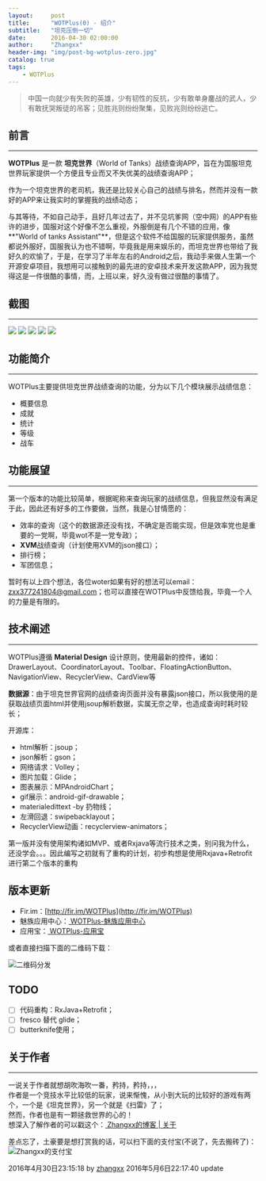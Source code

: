 ```yaml
---
layout:     post
title:      "WOTPlus(0) - 绍介"
subtitle:   "坦克压倒一切"
date:       2016-04-30 02:00:00
author:     "Zhangxx"
header-img: "img/post-bg-wotplus-zero.jpg"
catalog: true
tags:
    - WOTPlus
---
```


> 中国一向就少有失败的英雄，少有韧性的反抗，少有敢单身鏖战的武人，少有敢抚哭叛徒的吊客；见胜兆则纷纷聚集，见败兆则纷纷逃亡。

##  前言
---
**WOTPlus** 是一款 **坦克世界**（World of Tanks）战绩查询APP，旨在为国服坦克世界玩家提供一个方便且专业而又不失优美的战绩查询APP；    

作为一个坦克世界的老司机，我还是比较关心自己的战绩与排名，然而并没有一款好的APP来让我实时的掌握我的战绩动态；  

与其等待，不如自己动手，且好几年过去了，并不见坑爹网（空中网）的APP有些许的进步，国服对这个好像不怎么重视，外服倒是有几个不错的应用，像**"World of tanks Assistant"**，但是这个软件不给国服的玩家提供服务，虽然都说外服好，国服我认为也不错啊，毕竟我是用来娱乐的，而坦克世界也带给了我好久的欢愉了，于是，在学习了半年左右的Android之后，我动手来做人生第一个开源安卓项目，我想用可以接触到的最先进的安卓技术来开发这款APP，因为我觉得这是一件很酷的事情，而，上班以来，好久没有做过很酷的事情了。  

## 截图

_ _ _ 

![](http://7xsvfv.com2.z0.glb.clouddn.com/wotplus_xiaoguo2.jpg)
![](http://7xsvfv.com2.z0.glb.clouddn.com/wotplus_xiaoguo1.jpg)
![](http://7xsvfv.com2.z0.glb.clouddn.com/wotplus_xiaoguo3.jpg)
![](http://7xsvfv.com2.z0.glb.clouddn.com/wotplus_xiaoguo4.jpg)
![](http://7xsvfv.com2.z0.glb.clouddn.com/wotplus_xiaoguo5.jpg)

## 功能简介
---

WOTPlus主要提供坦克世界战绩查询的功能，分为以下几个模块展示战绩信息：

- 概要信息
- 成就
- 统计
- 等级
- 战车

## 功能展望
---

第一个版本的功能比较简单，根据昵称来查询玩家的战绩信息，但我显然没有满足于此，因此还有好多的工作要做，当然，我是心甘情愿的：  

* 效率的查询（这个的数据源还没有找，不确定是否能实现，但是效率党也是重要的一党啊，毕竟wot不是一党专政）；
* **XVM**战绩查询（计划使用XVM的json接口）；
* 排行榜；
* 军团信息；

暂时有以上四个想法，各位woter如果有好的想法可以email：zxx377241804@gmail.com；也可以直接在WOTPlus中反馈给我，毕竟一个人的力量是有限的。


## 技术阐述
---

WOTPlus遵循 **Material Design** 设计原则，使用最新的控件，诸如：DrawerLayout、CoordinatorLayout、Toolbar、FloatingActionButton、NavigationView、RecyclerView、CardView等

**数据源**：由于坦克世界官网的战绩查询页面并没有暴露json接口，所以我使用的是获取战绩页面html并使用jsoup解析数据，实属无奈之举，也造成查询时耗时较长；

开源库：

* html解析：jsoup；
* json解析：gson；
* 网络请求：Volley；  
* 图片加载：Glide；
* 图表展示：MPAndroidChart；
* gif展示：android-gif-drawable；
* materialedittext -by 扔物线；
* 左滑回退：swipebacklayout；
* RecyclerView动画：recyclerview-animators；

第一版并没有使用架构诸如MVP、或者Rxjava等流行技术之类，别问我为什么，还没学会。。。因此编写之初就有了重构的计划，初步构想是使用Rxjava+Retrofit进行第二个版本的重构

## 版本更新

* Fir.im：[http://fir.im/WOTPlus](http://fir.im/WOTPlus)
* 魅族应用中心：[ WOTPlus-魅族应用中心 ](http://app.meizu.com/apps/public/detail?package_name=com.xinxin.wotplus)
* 应用宝：[ WOTPlus-应用宝](http://android.myapp.com/myapp/detail.htm?apkName=com.xinxin.wotplus)

或者直接扫描下面的二维码下载：  

![二维码分发](http://7xsvfv.com2.z0.glb.clouddn.com/%E4%BA%8C%E7%BB%B4%E7%A0%81%E5%88%86%E5%8F%91.png)


## TODO

- [ ] 代码重构：RxJava+Retrofit；  
- [ ] fresco 替代 glide；
- [ ] butterknife使用；

## 关于作者
_ _ _

一说关于作者就想胡吹海吹一番，矜持，矜持，，，  
作者是一个竞技水平比较低的玩家，说来惭愧，从小到大玩的比较好的游戏有两个，一个是《坦克世界》，另一个就是《扫雷》了；    
然而，作者也是有一颗拯救世界的心的！  
想深入了解作者的可以戳这个：[ Zhangxx的博客 | 关于 ](http://amx1390.com/about/)  

差点忘了，土豪要是想打赏我的话，可以扫下面的支付宝(不说了，先去搬砖了)：
![ Zhangxx的支付宝 ](http://7xti0t.com2.z0.glb.clouddn.com/zhifubao)


2016年4月30日23:15:18 by [zhangxx](http://amx1390.com)
2016年5月6日22:17:40 update  




 
 